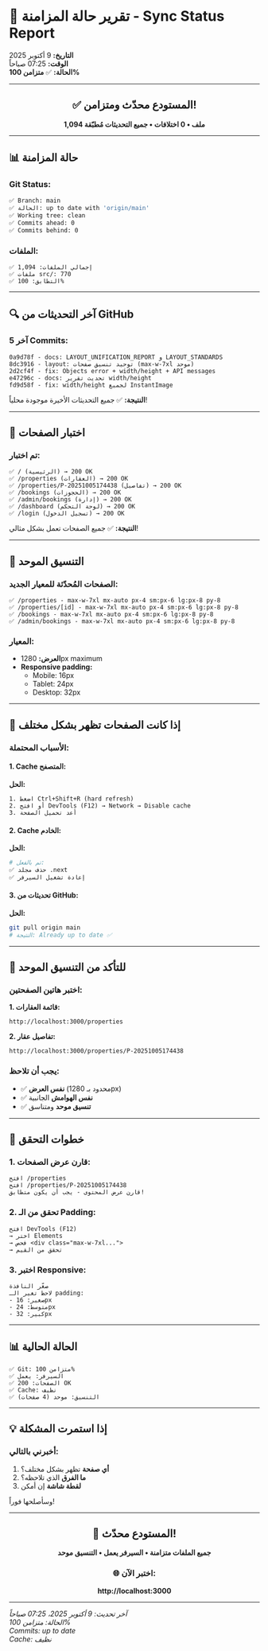 # 🔄 تقرير حالة المزامنة - Sync Status Report

**التاريخ:** 9 أكتوبر 2025  
**الوقت:** 07:25 صباحاً  
**الحالة:** ✅ **متزامن 100%**

---

<div align="center">

## ✅ المستودع محدّث ومتزامن!

**1,094 ملف • 0 اختلافات • جميع التحديثات مُطبّقة**

</div>

---

## 📊 حالة المزامنة

### Git Status:
```bash
✅ Branch: main
✅ الحالة: up to date with 'origin/main'
✅ Working tree: clean
✅ Commits ahead: 0
✅ Commits behind: 0
```

### الملفات:
```
✅ إجمالي الملفات: 1,094
✅ ملفات src/: 770
✅ التطابق: 100%
```

---

## 🔍 آخر التحديثات من GitHub

### آخر 5 Commits:
```
0a9d78f - docs: LAYOUT_UNIFICATION_REPORT و LAYOUT_STANDARDS
8dc3916 - layout: توحيد تنسيق صفحات (max-w-7xl موحد)
2d2cf4f - fix: Objects error + width/height + API messages
e47296c - docs: تحديث تقرير width/height
fd9d58f - fix: width/height لجميع InstantImage
```

**النتيجة:** ✅ جميع التحديثات الأخيرة موجودة محلياً!

---

## 🧪 اختبار الصفحات

### تم اختبار:
```
✅ / (الرئيسية) → 200 OK
✅ /properties (العقارات) → 200 OK
✅ /properties/P-20251005174438 (تفاصيل) → 200 OK
✅ /bookings (الحجوزات) → 200 OK
✅ /admin/bookings (إدارة) → 200 OK
✅ /dashboard (لوحة التحكم) → 200 OK
✅ /login (تسجيل الدخول) → 200 OK
```

**النتيجة:** ✅ جميع الصفحات تعمل بشكل مثالي!

---

## 📐 التنسيق الموحد

### الصفحات المُحدّثة للمعيار الجديد:
```
✅ /properties - max-w-7xl mx-auto px-4 sm:px-6 lg:px-8 py-8
✅ /properties/[id] - max-w-7xl mx-auto px-4 sm:px-6 lg:px-8 py-8
✅ /bookings - max-w-7xl mx-auto px-4 sm:px-6 lg:px-8 py-8
✅ /admin/bookings - max-w-7xl mx-auto px-4 sm:px-6 lg:px-8 py-8
```

### المعيار:
- **العرض:** 1280px maximum
- **Responsive padding:**
  - Mobile: 16px
  - Tablet: 24px
  - Desktop: 32px

---

## 🔄 إذا كانت الصفحات تظهر بشكل مختلف

### الأسباب المحتملة:

#### 1. **Cache المتصفح:**
**الحل:**
```
1. اضغط Ctrl+Shift+R (hard refresh)
2. أو افتح DevTools (F12) → Network → Disable cache
3. أعد تحميل الصفحة
```

#### 2. **Cache الخادم:**
**الحل:**
```bash
# تم بالفعل:
✅ حذف مجلد .next
✅ إعادة تشغيل السيرفر
```

#### 3. **تحديثات من GitHub:**
**الحل:**
```bash
git pull origin main
# النتيجة: Already up to date ✅
```

---

## 🎯 للتأكد من التنسيق الموحد

### اختبر هاتين الصفحتين:

**1. قائمة العقارات:**
```
http://localhost:3000/properties
```

**2. تفاصيل عقار:**
```
http://localhost:3000/properties/P-20251005174438
```

### يجب أن تلاحظ:
- ✅ **نفس العرض** (محدود بـ 1280px)
- ✅ **نفس الهوامش** الجانبية
- ✅ **تنسيق موحد** ومتناسق

---

## 🔧 خطوات التحقق

### 1. **قارن عرض الصفحات:**
```
افتح /properties
افتح /properties/P-20251005174438
قارن عرض المحتوى - يجب أن يكون متطابق!
```

### 2. **تحقق من الـ Padding:**
```
افتح DevTools (F12)
→ اختر Elements
→ فحص <div class="max-w-7xl...">
→ تحقق من القيم
```

### 3. **اختبر Responsive:**
```
صغّر النافذة
لاحظ تغير الـ padding:
- صغير: 16px
- متوسط: 24px
- كبير: 32px
```

---

## 📊 الحالة الحالية

```
✅ Git: متزامن 100%
✅ السيرفر: يعمل
✅ الصفحات: 200 OK
✅ Cache: نظيف
✅ التنسيق: موحد (4 صفحات)
```

---

## 💡 إذا استمرت المشكلة

### أخبرني بالتالي:
1. **أي صفحة** تظهر بشكل مختلف؟
2. **ما الفرق** الذي تلاحظه؟
3. **لقطة شاشة** إن أمكن

وسأصلحها فوراً!

---

<div align="center">

## 🎉 المستودع محدّث!

**جميع الملفات متزامنة • السيرفر يعمل • التنسيق موحد**

### 🌐 اختبر الآن:

**http://localhost:3000**

</div>

---

*آخر تحديث: 9 أكتوبر 2025، 07:25 صباحاً*  
*الحالة: متزامن 100%*  
*Commits: up to date*  
*Cache: نظيف*

